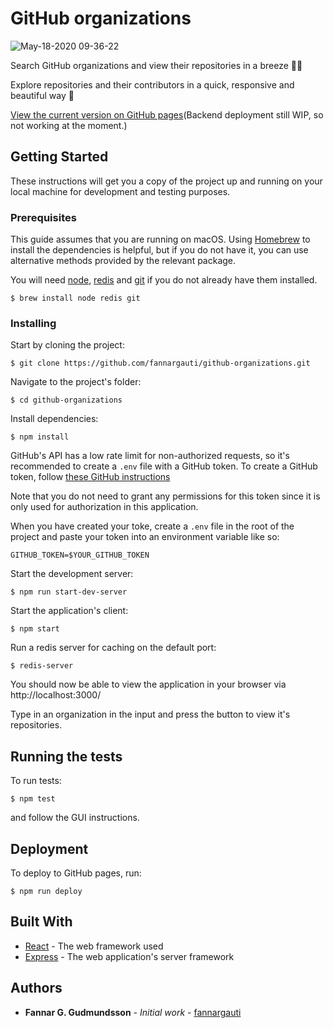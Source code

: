 # GitHub organizations

![May-18-2020 09-36-22](https://user-images.githubusercontent.com/19215111/82196344-db323200-98f9-11ea-8b6a-d6fcd01b4c0b.gif)

Search GitHub organizations and view their repositories in a breeze 🕵️‍♂️

Explore repositories and their contributors in a quick, responsive and beautiful way 💅

[View the current version on GitHub pages](https://fannargauti.github.io/github-organizations/)(Backend deployment still WIP, so not working at the moment.)

## Getting Started

These instructions will get you a copy of the project up and running on your local machine for development and testing purposes.

### Prerequisites

This guide assumes that you are running on macOS.
Using [Homebrew](https://brew.sh/) to install the dependencies is helpful, but if you do not have it, you can use alternative methods provided by the relevant package.

You will need [node](https://nodejs.org/en/), [redis](https://redis.io/) and [git](https://git-scm.com/) if you do not already have them installed.

```
$ brew install node redis git
```

### Installing

Start by cloning the project:

```
$ git clone https://github.com/fannargauti/github-organizations.git
```

Navigate to the project's folder:

```
$ cd github-organizations
```

Install dependencies:

```
$ npm install
```

GitHub's API has a low rate limit for non-authorized requests, so it's recommended to create a `.env` file with a GitHub token.
To create a GitHub token, follow [these GitHub instructions](https://help.github.com/en/github/authenticating-to-github/creating-a-personal-access-token-for-the-command-line)

Note that you do not need to grant any permissions for this token since it is only used for authorization in this application.

When you have created your toke, create a `.env` file in the root of the project and paste your token into an environment variable like so:

```
GITHUB_TOKEN=$YOUR_GITHUB_TOKEN
```

Start the development server:

```
$ npm run start-dev-server
```

Start the application's client:

```
$ npm start
```

Run a redis server for caching on the default port:

```
$ redis-server
```

You should now be able to view the application in your browser via http://localhost:3000/

Type in an organization in the input and press the button to view it's repositories.

## Running the tests

To run tests:

```
$ npm test
```

and follow the GUI instructions.

## Deployment

To deploy to GitHub pages, run:

```
$ npm run deploy
```

## Built With

- [React](https://reactjs.org/) - The web framework used
- [Express](https://expressjs.com/) - The web application's server framework

## Authors

- **Fannar G. Gudmundsson** - _Initial work_ - [fannargauti](https://github.com/fannargauti)
